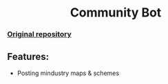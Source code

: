 <div align="center">
    <h1>Community Bot</h1>
</div>

### [Original repository](https://github.com/Darkdustry-Coders/CommunityBot)

## Features:

* Posting mindustry maps & schemes